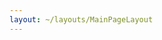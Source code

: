 ```yaml
---
layout: ~/layouts/MainPageLayout
---
```


<template v-slot:title>

## Secret Network Committees

</template>

<card-holder>

<committee-card orange>

<template v-slot:header>

### Devs

Meetings

Mondays, 3pm UTC

[Join Meeting]()

</template>

<template v-slot:body>

##### Purpose

Engineering a secret source of truth.

##### Goals

- Onboarding valuable contributors
- Building useful secret apps together

##### Responsibilities

Improving documentation for developers.

##### Initiatives

Hackathons.

</template>

</committee-card>

<committee-card blue>

<template v-slot:header>

### Infrastructure

Meetings

Meetings on Pause, committee needs a lead to run meetings.

[Join Meeting]()

</template>

<template v-slot:body>

##### Purpose

Coordinate research into OEMs and cloud service providers that support SGX.

##### Goals

- Staying up-to-date on hardware issues

##### Responsibilities

Improving documentation for validators.

</template>

</committee-card>

<!-- <committee-card blue>

<template v-slot:header>

### Infrastructure

Meetings

Tuesdays, 4pm UTC

[Join Meeting]()

</template>

<template v-slot:body>

##### Purpose

Coordinate research into OEMs and cloud service providers that support SGX.

##### Goals

- Staying up-to-date on hardware issues

##### Responsibilities

Improving documentation for validators.

##### Initiatives

Gathering a list of compatible hardware solutions.

</template>

</committee-card> -->


<committee-card blue>

<template v-slot:header>

### Decentralization

Meetings

Every Other Tuesday, 4pm UTC

[Join Meeting]()

</template>

<template v-slot:body>

##### Purpose

To steward the network down the path of decentralization with a focus on network efficency, transparency, and community empowerment.

##### Goals

- Evaluate, discuss, and balance decentralization in the Secret Network.

##### Responsibilities

Discuss, research, and ultimately impliment inititives that empower users and help keep the network Decentralized.

</template>

</committee-card>

<committee-card red>

<template v-slot:header>

### Governance

Meetings

Wednesdays, 3pm UTC

[Join Meeting]()

</template>

<template v-slot:body>

##### Purpose

Facilitating coordination of Secret Network participants.

##### Goals

- Promoting transparent collaboration.
- Inviting everyone to join our community.
- Communicating about proposals, voting, etc.

##### Responsibilities

Making decisions cooperatively.

##### Initiatives

Discussing project updates and governance issues.

</template>

</committee-card>

<committee-card green>

<template v-slot:header>

### Education

Meetings

Thursdays, 4pm UTC

[Join Meeting]()

</template>

<template v-slot:body>

##### Purpose

Helping anyone understand the importance of programmable privacy.

##### Goals

- Producing relevant and accessible content.
- Clarifying Secret Network and our technologies.
- Advancing privacy as a public good.

##### Responsibilities

Creating effective content efficiently.

##### Initiatives

Secret Foundation Wiki.

</template>

</committee-card>

<committee-card purple>

<template v-slot:header>

### Awareness

Meetings

Fridays, 3pm UTC

[Join Meeting]()

</template>

<template v-slot:body>

##### Purpose

Amplifying our network and our materials in order to drive adoption and community growth.

##### Goals

- Increasing brand awareness.
- Identifying important channels and communities.
- Connecting with high-leverage individuals and organizations.

##### Responsibilities

Disseminating and amplifying relevant content.

##### Initiatives

- Secret branding.
- Community outreach.
- Supporting Sharing Secrets and other content initiatives.

</template>

</committee-card>

</card-holder>
